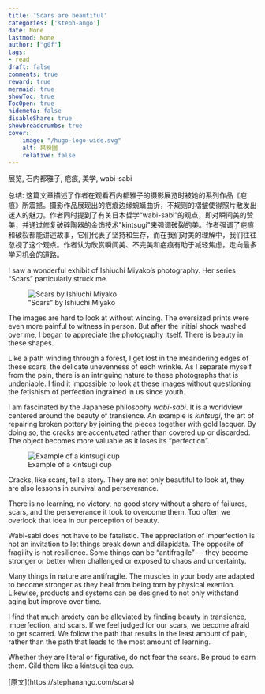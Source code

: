 ```yaml
---
title: 'Scars are beautiful'
categories: ['steph-ango']
date: None
lastmod: None
author: ["g0f"]
tags:
- read
draft: false 
comments: true
reward: true 
mermaid: true 
showToc: true 
TocOpen: true 
hidemeta: false 
disableShare: true 
showbreadcrumbs: true 
cover:
    image: "/hugo-logo-wide.svg"
    alt: 果粉圈
    relative: false
---
```


<div>

<div> 展览, 石内都雅子, 疤痕, 美学, wabi-sabi

总结:
这篇文章描述了作者在观看石内都雅子的摄影展览时被她的系列作品《疤痕》所震撼。摄影作品展现出的疤痕边缘蜿蜒曲折，不规则的褶皱使得照片散发出迷人的魅力。作者同时提到了有关日本哲学“wabi-sabi”的观点，即对瞬间美的赞美，并通过修复破碎陶器的金饰技术"kintsugi"来强调破裂的美。作者强调了疤痕和破裂都能讲述故事，它们代表了坚持和生存，而在我们对美的理解中，我们往往忽视了这个观点。作者认为欣赏瞬间美、不完美和疤痕有助于减轻焦虑，走向最多学习机会的道路。 <div>
<p>I saw a wonderful exhibit of Ishiuchi Miyako’s photography. Her series “Scars” particularly struck me.</p>
<figure class="wide">
<img alt="Scars by Ishiuchi Miyako" class="multiply" src="https://stephanango.com/assets/scars.png"/>
<figcaption>"Scars" by Ishiuchi Miyako</figcaption>
</figure>
<p>The images are hard to look at without wincing. The oversized prints were even more painful to witness in person. But after the initial shock washed over me, I began to appreciate the photography itself. There is beauty in these shapes.</p>
<p>Like a path winding through a forest, I get lost in the meandering edges of these scars, the delicate unevenness of each wrinkle. As I separate myself from the pain, there is an intriguing nature to these photographs that is undeniable. I find it impossible to look at these images without questioning the fetishism of perfection ingrained in us since youth.</p>
<p>I am fascinated by the Japanese philosophy <em>wabi-sabi</em>. It is a worldview centered around the beauty of transience. An example is <em>kintsugi</em>, the art of repairing broken pottery by joining the pieces together with gold lacquer. By doing so, the cracks are accentuated rather than covered up or discarded. The object becomes more valuable as it loses its “perfection”.</p>
<figure>
<img alt="Example of a kintsugi cup" class="multiply" src="https://stephanango.com/assets/kintsugi.png"/>
<figcaption>Example of a kintsugi cup</figcaption>
</figure>
<p>Cracks, like scars, tell a story. They are not only beautiful to look at, they are also lessons in survival and perseverance.</p>
<p>There is no learning, no victory, no good story without a share of failures, scars, and the perseverance it took to overcome them. Too often we overlook that idea in our perception of beauty.</p>
<p>Wabi-sabi does not have to be fatalistic. The appreciation of imperfection is not an invitation to let things break down and dilapidate. The opposite of fragility is not resilience. Some things can be “antifragile” — they become stronger or better when challenged or exposed to chaos and uncertainty.</p>
<p>Many things in nature are antifragile. The muscles in your body are adapted to become stronger as they heal from being torn by physical exertion. Likewise, products and systems can be designed to not only withstand aging but improve over time.</p>
<p>I find that much anxiety can be alleviated by finding beauty in transience, imperfection, and scars. If we feel judged for our scars, we become afraid to get scarred. We follow the path that results in the least amount of pain, rather than the path that leads to the most amount of learning.</p>
<p>Whether they are literal or figurative, do not fear the scars. Be proud to earn them. Gild them like a kintsugi tea cup.</p>
</div></div>
</div>

<div>
[原文](https://stephanango.com/scars)
</div>

